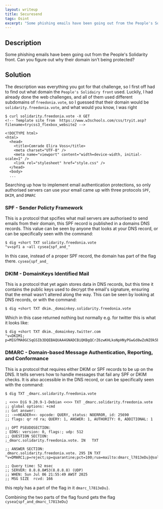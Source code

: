 ```yaml
---
layout: writeup
title: Securesend
tags: Osint
excerpt: "Some phishing emails have been going out from the People's Solidarity front. Can you figure out why their domain isn't being protected?"
---
```


## Description

Some phishing emails have been going out from the People's Solidarity front. Can you figure out why their domain isn't being protected?


## Solution

The description was everything you got for that challenge, so I first off had to find out what domain the `People's Solidairy front` used. Luckily, I had already done the web challenges, and all of them used different subdomains of `freedonia.vote`, so I guessed that their domain would be `solidarity.freedonia.vote`, and what would you know, I was right
```text
$ curl solidarity.freedonia.vote -X GET
<!-- Template site from  https://www.w3schools.com/css/tryit.asp?filename=trycss3_flexbox_website2 -->

<!DOCTYPE html>
<html>
  <head>
    <title>Comrade Elira Voss</title>
    <meta charset="UTF-8" />
    <meta name="viewport" content="width=device-width, initial-scale=1" />
    <link rel="stylesheet" href="style.css" />
  </head>
  <body>
  ...
```

Searching up how to implement email authentication protections, so only authorised servers can use your email came up with three protocols `SPF`, `DKIM`, and `DMARC`

### SPF - Sender Policty Framework

This is a protocol that spcifies what mail servers are authorised to send emails from their domain, this SPF record is published in a domains DNS records.
This value can be seen by anyone that looks at your DNS record, or can be specifically seen with the command:
```text
$ dig +short TXT solidarity.freedonia.vote
"v=spf1 a ~all cysea{spf_and_"
```

In this case, instead of a proper SPF record, the domain has part of the flag there. `cysea{spf_and_`


### DKIM - DomainKeys Identified Mail

This is a protocol that yet again stores data in DNS records, but this time it contains the public keys used to decrypt the email's signature, ensuring that the email wasn't altered along the way. This can be seen by looking at DNS records, or with the command:
```text
$ dig +short TXT dkim._domainkey.solidarity.freedonia.vote

```

Which in this case returned nothing but normally e.g. for twitter this is what it looks like:

```text
$ dig +short TXT dkim._domainkey.twitter.com
"v=DKIM1; p=MIGfMA0GCSqGSIb3DQEBAQUAA4GNADCBiQKBgQCrZ6zwKHLkoNpHNyPGwGd8wZoNZOk5buOf8wJwfkSZsNllZs4jTNFQLy6v4Ok9qd46NdeRZWnTAY+lmAAV1nfH6ulBjiRHsdymijqKy/VMZ9Njjdy/+FPnJSm3+tG9Id7zgLxacA1Yis/18V3TCfvJrHAR/a77Dxd65c96UvqP3QIDAQAB"
```

### DMARC - Domain-based Message Authentication, Reporting, and Conformance

This is a protocol that requires either DKIM or SPF records to be up on the DNS. It tells servers how to handle messages that fail any SPF or DKIM checks. It is also accessible in the DNS record, or can be specifically seen with the command:
```text
$ dig TXT _dmarc.solidarity.freedonia.vote

; <<>> DiG 9.20.9-1-Debian <<>> TXT _dmarc.solidarity.freedonia.vote
;; global options: +cmd
;; Got answer:
;; ->>HEADER<<- opcode: QUERY, status: NOERROR, id: 25690
;; flags: qr rd ra; QUERY: 1, ANSWER: 1, AUTHORITY: 0, ADDITIONAL: 1

;; OPT PSEUDOSECTION:
; EDNS: version: 0, flags:; udp: 512
;; QUESTION SECTION:
;_dmarc.solidarity.freedonia.vote. IN   TXT

;; ANSWER SECTION:
_dmarc.solidarity.freedonia.vote. 295 IN TXT    "v=DMARC1;p=reject;sp=quarantine;pct=100;rua=mailto:dmarc_l7813eDu}@solidarity.freedonia.vote"

;; Query time: 52 msec
;; SERVER: 8.8.8.8#53(8.8.8.8) (UDP)
;; WHEN: Sun Jul 06 21:55:49 AWST 2025
;; MSG SIZE  rcvd: 166
```

this reply has a part of the flag in it `dmarc_l7813eDu}`.

Combining the two parts of the flag found gets the flag `cysea{spf_and_dmarc_l7813eDu}`
